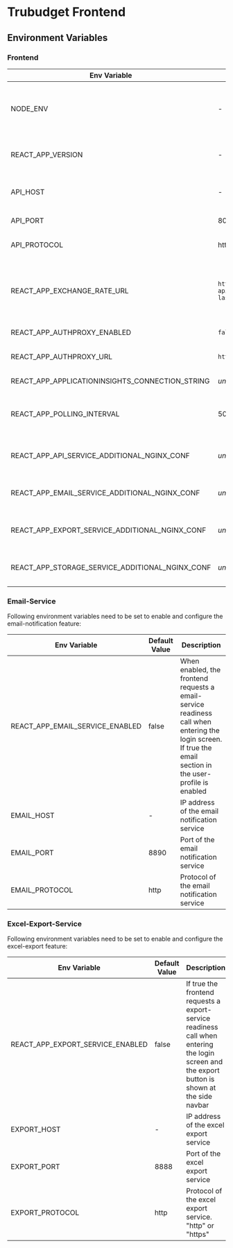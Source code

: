 # Trubudget Frontend

## Environment Variables

### Frontend

| Env Variable                                    | Default Value                                                                       | Description                                                                                                                                                                                                   |
| ----------------------------------------------- | ----------------------------------------------------------------------------------- | ------------------------------------------------------------------------------------------------------------------------------------------------------------------------------------------------------------- |
| NODE_ENV                                        | -                                                                                   | If set to `development` search Trubudget's external services (Email-/Excel-Export-Service) on localhost. <br>If set to `production` disable Redux devtools extension                                          |
| REACT_APP_VERSION                               | -                                                                                   | Injected version via `$npm_package_version` in`.env` file to ensure the version is shown in the frontend                                                                                                      |
| API_HOST                                        | -                                                                                   | IP address of the api. This is only required if nginx proxy is used. <br>**Hint:** When deployed locally the host is set to localhost                                                                         |
| API_PORT                                        | 8080                                                                                | Port of the api. This is only required if nginx proxy is used                                                                                                                                                 |
| API_PROTOCOL                                    | http                                                                                | Protocol of the api. This is only required if nginx proxy is used. "http" or "https"                                                                                                                          |
| REACT_APP_EXCHANGE_RATE_URL                     | `https://data-api.ecb.europa.eu/service/data/EXR/D..EUR.SP00.A?lastNObservations=1` | The external URL where the exchange rates are fetched from. _Note: Setting this variable is generally not recommended. Optional configuration is provided in case of ECB changing the location of forex API._ |
| REACT_APP_AUTHPROXY_ENABLED                     | `false`                                                                             | Enables rendering of auth proxy login button                                                                                                                                                                  |
| REACT_APP_AUTHPROXY_URL                         | `http://localhost:4000/signin`                                                      | auth proxy ingress. Required if REACT_APP_AUTHPROXY_ENABLED is set to true                                                                                                                                    |
| REACT_APP_APPLICATIONINSIGHTS_CONNECTION_STRING | _undefined_                                                                         | Azure Application Insights Connection String                                                                                                                                                                  |
| REACT_APP_POLLING_INTERVAL                      | 5000                                                                                | How often is data fetched from the server, in milliseconds. We recommend setting to 30000 (30 seconds), maybe longer if you experience performance issues.                                                    |
| REACT_APP_API_SERVICE_ADDITIONAL_NGINX_CONF | _undefined_                                                                         | Additional configuration of nginx server for api service. It could be a muti-line string. It will be injected to the nginx configuration.                                                                                                                                                                  |
| REACT_APP_EMAIL_SERVICE_ADDITIONAL_NGINX_CONF | _undefined_                                                                         | Additional configuration of nginx server for email service. It could be a muti-line string. It will be injected to the nginx configuration.                                                                                                                                                                  |
| REACT_APP_EXPORT_SERVICE_ADDITIONAL_NGINX_CONF | _undefined_                                                                         | Additional configuration of nginx server for excel export service. It could be a muti-line string. It will be injected to the nginx configuration.                                                                                                                                                                  |
| REACT_APP_STORAGE_SERVICE_ADDITIONAL_NGINX_CONF | _undefined_                                                                         | Additional configuration of nginx server for storage service. It could be a muti-line string. It will be injected to the nginx configuration.                                                                                                                                                                  |

### Email-Service

Following environment variables need to be set to enable and configure the email-notification feature:

| Env Variable                    | Default Value | Description                                                                                                                                                     |
| ------------------------------- | ------------- | --------------------------------------------------------------------------------------------------------------------------------------------------------------- |
| REACT_APP_EMAIL_SERVICE_ENABLED | false         | When enabled, the frontend requests a email-service readiness call when entering the login screen.<br/>If true the email section in the user-profile is enabled |
| EMAIL_HOST                      | -             | IP address of the email notification service                                                                                                                    |
| EMAIL_PORT                      | 8890          | Port of the email notification service                                                                                                                          |
| EMAIL_PROTOCOL                  | http          | Protocol of the email notification service                                                                                                                      |

### Excel-Export-Service

Following environment variables need to be set to enable and configure the excel-export feature:

| Env Variable                     | Default Value | Description                                                                                                                                         |
| -------------------------------- | ------------- | --------------------------------------------------------------------------------------------------------------------------------------------------- |
| REACT_APP_EXPORT_SERVICE_ENABLED | false         | If true the frontend requests a export-service readiness call when entering the login screen and <br/>the export button is shown at the side navbar |
| EXPORT_HOST                      | -             | IP address of the excel export service                                                                                                              |
| EXPORT_PORT                      | 8888          | Port of the excel export service                                                                                                                    |
| EXPORT_PROTOCOL                  | http          | Protocol of the excel export service. "http" or "https"                                                                                             |
